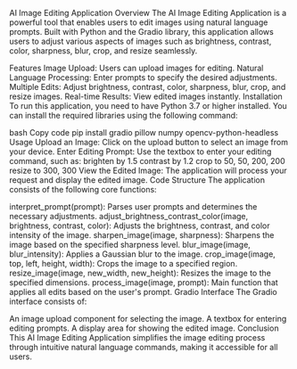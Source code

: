AI Image Editing Application
Overview
The AI Image Editing Application is a powerful tool that enables users to edit images using natural language prompts. Built with Python and the Gradio library, this application allows users to adjust various aspects of images such as brightness, contrast, color, sharpness, blur, crop, and resize seamlessly.

Features
Image Upload: Users can upload images for editing.
Natural Language Processing: Enter prompts to specify the desired adjustments.
Multiple Edits: Adjust brightness, contrast, color, sharpness, blur, crop, and resize images.
Real-time Results: View edited images instantly.
Installation
To run this application, you need to have Python 3.7 or higher installed. You can install the required libraries using the following command:

bash
Copy code
pip install gradio pillow numpy opencv-python-headless
Usage
Upload an Image: Click on the upload button to select an image from your device.
Enter Editing Prompt: Use the textbox to enter your editing command, such as:
brighten by 1.5
contrast by 1.2
crop to 50, 50, 200, 200
resize to 300, 300
View the Edited Image: The application will process your request and display the edited image.
Code Structure
The application consists of the following core functions:

interpret_prompt(prompt): Parses user prompts and determines the necessary adjustments.
adjust_brightness_contrast_color(image, brightness, contrast, color): Adjusts the brightness, contrast, and color intensity of the image.
sharpen_image(image, sharpness): Sharpens the image based on the specified sharpness level.
blur_image(image, blur_intensity): Applies a Gaussian blur to the image.
crop_image(image, top, left, height, width): Crops the image to a specified region.
resize_image(image, new_width, new_height): Resizes the image to the specified dimensions.
process_image(image, prompt): Main function that applies all edits based on the user's prompt.
Gradio Interface
The Gradio interface consists of:

An image upload component for selecting the image.
A textbox for entering editing prompts.
A display area for showing the edited image.
Conclusion
This AI Image Editing Application simplifies the image editing process through intuitive natural language commands, making it accessible for all users.
